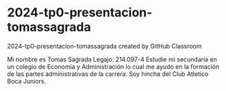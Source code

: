 # 2024-tp0-presentacion-tomassagrada
2024-tp0-presentacion-tomassagrada created by GitHub Classroom


Mi nombre es Tomas Sagrada
Legajo: 214.097-4
Estudie mi secundaria en un colegio de Economia y Administración lo cual me ayudo en la formación de las partes administrativas de la carrera.
Soy hincha del Club Atletico Boca Juniors. 
